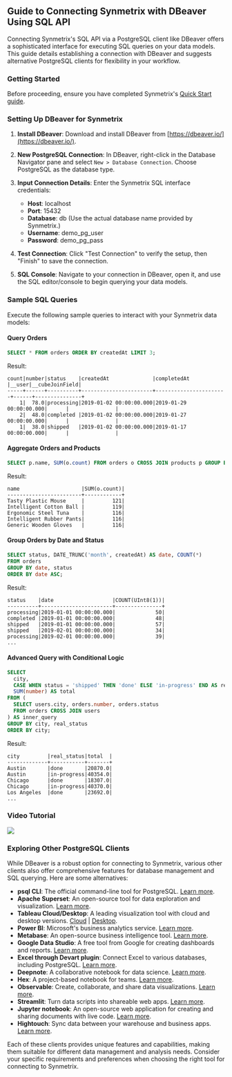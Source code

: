 ## Guide to Connecting Synmetrix with DBeaver Using SQL API

Connecting Synmetrix's SQL API via a PostgreSQL client like DBeaver offers a sophisticated interface for executing SQL queries on your data models. This guide details establishing a connection with DBeaver and suggests alternative PostgreSQL clients for flexibility in your workflow.

### Getting Started

Before proceeding, ensure you have completed Synmetrix's [Quick Start guide](https://docs.synmetrix.org/docs/quickstart#prerequisite-software).

### Setting Up DBeaver for Synmetrix

1. **Install DBeaver**: Download and install DBeaver from [https://dbeaver.io/](https://dbeaver.io/).

2. **New PostgreSQL Connection**: In DBeaver, right-click in the Database Navigator pane and select `New > Database Connection`. Choose PostgreSQL as the database type.

3. **Input Connection Details**: Enter the Synmetrix SQL interface credentials:
   - **Host**: localhost
   - **Port**: 15432
   - **Database**: db (Use the actual database name provided by Synmetrix.)
   - **Username**: demo_pg_user
   - **Password**: demo_pg_pass

4. **Test Connection**: Click "Test Connection" to verify the setup, then "Finish" to save the connection.

5. **SQL Console**: Navigate to your connection in DBeaver, open it, and use the SQL editor/console to begin querying your data models.

### Sample SQL Queries

Execute the following sample queries to interact with your Synmetrix data models:

#### Query Orders

```sql
SELECT * FROM orders ORDER BY createdAt LIMIT 3;
```

Result:
```
count|number|status    |createdAt              |completedAt            |__user|__cubeJoinField|
-----+------+----------+-----------------------+-----------------------+------+---------------+
    1|  78.0|processing|2019-01-02 00:00:00.000|2019-01-29 00:00:00.000|      |               |
    2|  48.0|completed |2019-01-02 00:00:00.000|2019-01-27 00:00:00.000|      |               |
    1|  38.0|shipped   |2019-01-02 00:00:00.000|2019-01-17 00:00:00.000|      |               |
```

#### Aggregate Orders and Products

```sql
SELECT p.name, SUM(o.count) FROM orders o CROSS JOIN products p GROUP BY p.name LIMIT 5;
```

Result:

```
name                    |SUM(o.count)|
------------------------+------------+
Tasty Plastic Mouse     |         121|
Intelligent Cotton Ball |         119|
Ergonomic Steel Tuna    |         116|
Intelligent Rubber Pants|         116|
Generic Wooden Gloves   |         116|
```

#### Group Orders by Date and Status

```sql
SELECT status, DATE_TRUNC('month', createdAt) AS date, COUNT(*) 
FROM orders 
GROUP BY date, status 
ORDER BY date ASC;
```

Result:

```
status    |date                   |COUNT(UInt8(1))|
----------+-----------------------+---------------+
processing|2019-01-01 00:00:00.000|             50|
completed |2019-01-01 00:00:00.000|             48|
shipped   |2019-01-01 00:00:00.000|             57|
shipped   |2019-02-01 00:00:00.000|             34|
processing|2019-02-01 00:00:00.000|             39|
...
```

#### Advanced Query with Conditional Logic

```sql
SELECT
  city,
  CASE WHEN status = 'shipped' THEN 'done' ELSE 'in-progress' END AS real_status,
  SUM(number) AS total
FROM (
  SELECT users.city, orders.number, orders.status
  FROM orders CROSS JOIN users
) AS inner_query
GROUP BY city, real_status
ORDER BY city;
```

Result:

```
city         |real_status|total  |
-------------+-----------+-------+
Austin       |done       |20870.0|
Austin       |in-progress|40354.0|
Chicago      |done       |18307.0|
Chicago      |in-progress|40370.0|
Los Angeles  |done       |23692.0|
...
```

### Video Tutorial

[![](https://img.youtube.com/vi/8l_Ud3IM0OQ/0.jpg)](https://youtu.be/8l_Ud3IM0OQ)

### Exploring Other PostgreSQL Clients

While DBeaver is a robust option for connecting to Synmetrix, various other clients also offer comprehensive features for database management and SQL querying. Here are some alternatives:

- **psql CLI**: The official command-line tool for PostgreSQL. [Learn more](https://www.postgresql.org/docs/current/app-psql.html).
- **Apache Superset**: An open-source tool for data exploration and visualization. [Learn more](https://superset.apache.org/).
- **Tableau Cloud/Desktop**: A leading visualization tool with cloud and desktop versions. [Cloud](https://www.tableau.com/cloud) | [Desktop](https://www.tableau.com/).
- **Power BI**: Microsoft's business analytics service. [Learn more](https://powerbi.microsoft.com/).
- **Metabase**: An open-source business intelligence tool. [Learn more](https://www.metabase.com/).
- **Google Data Studio**: A free tool from Google for creating dashboards and reports. [Learn more](https://datastudio.google.com/).
- **Excel through Devart plugin**: Connect Excel to various databases, including PostgreSQL. [Learn more](https://www.devart.com/excel-addins/).
- **Deepnote**: A collaborative notebook for data science. [Learn more](https://deepnote.com/).
- **Hex**: A project-based notebook for teams. [Learn more](https://hex.pm/).
- **Observable**: Create, collaborate, and share data visualizations. [Learn more](https://observablehq.com/).
- **Streamlit**: Turn data scripts into shareable web apps. [Learn more](https://streamlit.io/).
- **Jupyter notebook**: An open-source web application for creating and sharing documents with live code. [Learn more](https://jupyter.org/).
- **Hightouch**: Sync data between your warehouse and business apps. [Learn more](https://hightouch.io/).

Each of these clients provides unique features and capabilities, making them suitable for different data management and analysis needs. Consider your specific requirements and preferences when choosing the right tool for connecting to Synmetrix.